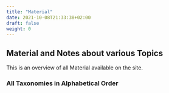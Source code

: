 ```yaml
---
title: "Material"
date: 2021-10-08T21:33:38+02:00
draft: false
weight: 0
---
```

## Material and Notes about various Topics

This is an overview of all Material available on the site.


### All Taxonomies in Alphabetical Order
